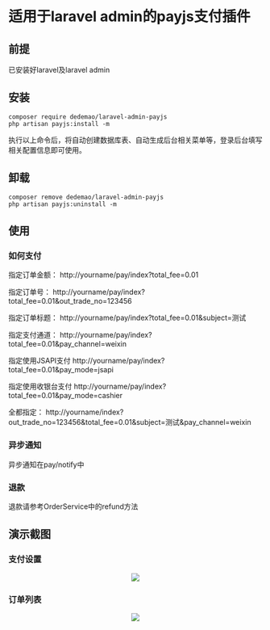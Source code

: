 适用于laravel admin的payjs支付插件
======
## 前提
已安装好laravel及laravel admin

## 安装

```
composer require dedemao/laravel-admin-payjs
php artisan payjs:install -m
````
执行以上命令后，将自动创建数据库表、自动生成后台相关菜单等，登录后台填写相关配置信息即可使用。

## 卸载
```
composer remove dedemao/laravel-admin-payjs
php artisan payjs:uninstall -m
````

## 使用
### 如何支付
指定订单金额：
http://yourname/pay/index?total_fee=0.01

指定订单号：
http://yourname/pay/index?total_fee=0.01&out_trade_no=123456

指定订单标题：
http://yourname/pay/index?total_fee=0.01&subject=测试

指定支付通道：
http://yourname/pay/index?total_fee=0.01&pay_channel=weixin

指定使用JSAPI支付
http://yourname/pay/index?total_fee=0.01&pay_mode=jsapi

指定使用收银台支付
http://yourname/pay/index?total_fee=0.01&pay_mode=cashier

全都指定：
http://yourname/index?out_trade_no=123456&total_fee=0.01&subject=测试&pay_channel=weixin

### 异步通知
异步通知在pay/notify中

### 退款
退款请参考OrderService中的refund方法

## 演示截图
### 支付设置
<p align="center">
    <img src="https://www.dedemao.com/uploads/payjs-config.png">
</p>

### 订单列表
<p align="center">
    <img src="https://www.dedemao.com/uploads/payjs-order.png">
</p>
